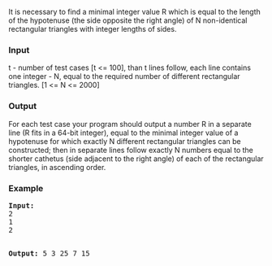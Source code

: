 <p>
	It is necessary to find a minimal integer value R which is equal to the length of the hypotenuse (the side opposite the right angle) of N non-identical rectangular triangles with integer lengths of sides. 
</p>

<h3>Input</h3>
<p>
	t - number of test cases [t &lt;= 100], than t lines follow, each line contains one integer - N, equal 
to the required number of different rectangular triangles. [1 &lt;= N &lt;= 2000]<br>
</p><h3>Output</h3>
<p>
	For each test case your program should output a number R in a separate line (R fits in a 64-bit integer), equal to the minimal integer value of a hypotenuse for which exactly N different rectangular triangles can be constructed; then in separate lines follow exactly N numbers equal to the shorter 
cathetus (side adjacent to the right angle) of each of the rectangular triangles, in ascending order. 

</p><h3>Example</h3>
<p>
</p><pre><b>Input:</b>
2
1
2

<b>Output:</b>
5
3
25
7
15
</pre>